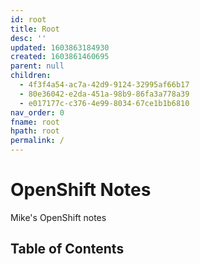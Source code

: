```yaml
---
id: root
title: Root
desc: ''
updated: 1603863184930
created: 1603861460695
parent: null
children:
  - 4f3f4a54-ac7a-42d9-9124-32995af66b17
  - 80e36042-e2da-451a-98b9-86fa3a778a39
  - e017177c-c376-4e99-8034-67ce1b1b6810
nav_order: 0
fname: root
hpath: root
permalink: /
---
```

# OpenShift Notes

Mike's OpenShift notes

## Table of Contents

